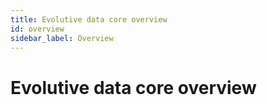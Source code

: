 ```yaml
---
title: Evolutive data core overview
id: overview
sidebar_label: Overview
---
```


# Evolutive data core overview




